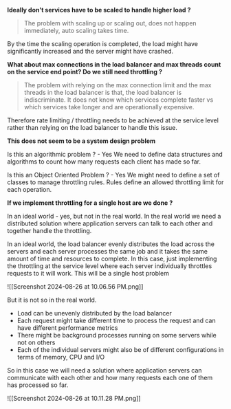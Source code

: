 **Ideally don't services have to be scaled to handle higher load ?**

> The problem with scaling up or scaling out, does not happen immediately, auto scaling takes time.

By the time the scaling operation is completed, the load might have significantly increased and the server might have crashed.

**What about max connections in the load balancer and max threads count on the service end point? Do we still need throttling ?**

> The problem with relying on the max connection limit and the max threads in the load balancer is that, the load balancer is indiscriminate. It does not know which services complete faster vs which services take longer and are operationally expensive.

Therefore rate limiting / throttling needs to be achieved at the service level rather than relying on the load balancer to handle this issue.

**This does not seem to be a system design problem**

Is this an algorithmic problem ? - Yes
We need to define data structures and algorithms to count how many requests each client has made so far.

Is this an Object Oriented Problem ? - Yes
We might need to define a set of classes to manage throttling rules. Rules define an allowed throttling limit for each operation.

**If we implement throttling for a single host are we done ?**

In an ideal world - yes, but not in the real world. In the real world we need a distributed solution where application servers can talk to each other and together handle the throttling. 

In an ideal world, the load balancer evenly distributes the load across the servers and each server processes the same job and it takes the same amount of time and resources to complete. In this case, just implementing the throttling at the service level where each server individually throttles requests to it will work. This will be a single host problem

![[Screenshot 2024-08-26 at 10.06.56 PM.png]]

But it is not so in the real world.
- Load can be unevenly distributed by the load balancer
- Each request might take different time to process the request and can have different performance metrics
- There might be background processes running on some servers while not on others
- Each of the individual servers might also be of different configurations in terms of memory, CPU and I/O

So in this case we will need a solution where application servers can communicate with each other and how many requests each one of them has processed so far.

![[Screenshot 2024-08-26 at 10.11.28 PM.png]]